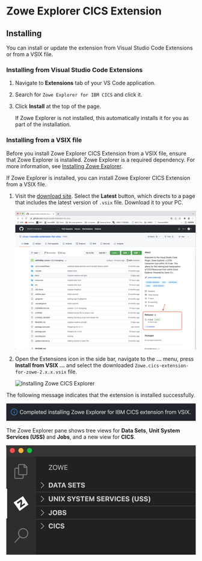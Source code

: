 # Zowe Explorer CICS Extension
## Installing

You can install or update the extension from Visual Studio Code Extensions or from a VSIX file.

### Installing from Visual Studio Code Extensions

1. Navigate to **Extensions** tab of your VS Code application.

2. Search for `Zowe Explorer for IBM CICS` and click it.

3. Click **Install** at the top of the page.

   If Zowe Explorer is not installed, this automatically installs it for you as part of the installation.

### Installing from a VSIX file

Before you install Zowe Explorer CICS Extension from a VSIX file, ensure that Zowe Explorer is installed. Zowe Explorer is a required dependency. For more information, see [Installing Zowe Explorer](https://docs.zowe.org/stable/user-guide/ze-install#installing).

If  Zowe Explorer is installed, you can install Zowe Explorer CICS Extension from a VSIX file.

1. Visit the [download site](https://github.com/zowe/cics-for-zowe-client). Select the **Latest** button, which directs to a page that includes the latest version of `.vsix` file. Download it to your PC.

   ![Download Zowe CICS Explorer](../images/ze-cics/cics-latest-vsix.png)

2. Open the Extensions icon in the side bar, navigate to the **...** menu, press **Install from VSIX ...** and select the downloaded `Zowe.cics-extension-for-zowe-2.x.x.vsix` file.

   ![Installing Zowe CICS Explorer](../images/ze-cics/zowe-cics-explorer-install.gif)

The following message indicates that the extension is installed successfully.

![Zowe CICS Explorer install completed](../images/ze-cics/info-message-install-completed.png)

The Zowe Explorer pane shows tree views for **Data Sets**, **Unit System Services (USS)** and **Jobs**, and a new view for **CICS**.

![CICS tree in Zowe pane](../images/ze-cics/cics-tree-in-zowe-pane.png)

